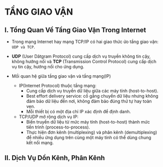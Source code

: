 # TẦNG GIAO VẬN
## I. Tổng Quan Về Tầng Giao Vận Trong Internet
- Trong mạng Internet hay mạng TCP/IP có hai giao thức ửo tầng giao vận: `UDP và TCP`.

- **UDP** (User Dâtgram Protocol) cung cấp dịch vụ truyền không tin cậy, không hướng nối và **TCP** (Transmission Control Protocol) cung cấp dịch vụ tin cậy, hướng nối cho ứng dụng.

- Mối quan hệ giữa tầng giao vận và tầng mạng(IP)
  - IP(Internet Protocol) thuộc tầng mạng:
    - Cung cấp dịch vụ truyền dữ liệu giữa các máy tính (host-to-host).
    - Best effort delivery service: cố gắng chuyển dữ liệu nhưng không đảm bảo dữ liệu đến nơi, không đảm bảo đúng thứ tự hay toàn vẹn.
    - Mỗi thiết bị có một địa chỉ IP xác định để định danh.
  - TCP/UDP mở rộng dịch vụ IP:
    - Biến truyền dữ liệu từ mức máy tính (host-to-host) thành mức tiến trình (process-to-process).
    - Thực hiện đơn kênh (multiplexing) và phân kênh (demultiplexing) để nhiều ứng dụng trên cùng một máy tính có thể dùng chung kết nối mạng.
  
## II. Dịch Vụ Dồn Kênh, Phân Kênh